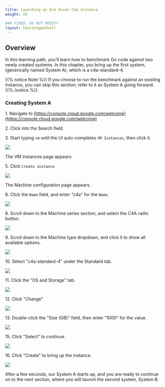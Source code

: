 ```yaml
---
title: Launching an Arm Axion C4a Instance
weight: 20

### FIXED, DO NOT MODIFY
layout: learningpathall
---
```


## Overview
 In this learning path, you'll learn how to benchmark Go code against two newly created systems.  In this chapter, you bring up the first system, (generically named System A), which is a c4a-standard-4. 
 
{{% notice Note %}}
If you choose to run the benchmark against an existing instance, you can skip this section; refer to it as System A going forward. 
{{% /notice %}}


### Creating System A

1\. Navigate to [https://console.cloud.google.com/welcome](https://console.cloud.google.com/welcome)


2\. Click into the Search field.


3\. Start typing `vm` until the UI auto-completes `VM Instances`, then click it.

![](images/launch_c4a/3.png)

The VM Instances page appears.

5\. Click `Create instance`

![](images/launch_c4a/4.png)

The Machine configuration page appears.

6\. Click the `Name` field, and enter "c4a" for the `Name`.


![](images/launch_c4a/5.png)



8\. Scroll down to the Machine series section, and select the C4A radio button.

![](images/launch_c4a/7.png)



9\. Scroll down to the Machine type dropdown, and click it to show all available options.

![](images/launch_c4a/8.png)



10\. Select "c4a-standard-4" under the Standard tab.

![](images/launch_c4a/9.png)



11\. Click the "OS and Storage" tab.

![](images/launch_c4a/10.png)



12\. Click "Change"

![](images/launch_c4a/11.png)



13\. Double-click the "Size (GB)" field, then enter "1000" for the value.


![](images/launch_c4a/16.png)

15\. Click "Select" to continue.

![](images/launch_c4a/18.png)

16\. Click "Create" to bring up the instance.

![](images/launch_c4a/19.png)

After a few seconds, our System A starts up, and you are ready to continue on to the next section, where you will launch the second system, System B.